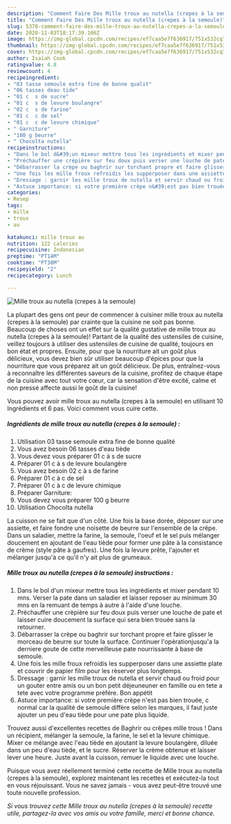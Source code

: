 ```yaml
---
description: "Comment Faire Des Mille troux au nutella (crepes à la semoule)"
title: "Comment Faire Des Mille troux au nutella (crepes à la semoule)"
slug: 5378-comment-faire-des-mille-troux-au-nutella-crepes-a-la-semoule
date: 2020-11-03T18:17:39.106Z
image: https://img-global.cpcdn.com/recipes/ef7caa5e7f636917/751x532cq70/mille-troux-au-nutella-crepes-a-la-semoule-photo-principale-de-la-recette.jpg
thumbnail: https://img-global.cpcdn.com/recipes/ef7caa5e7f636917/751x532cq70/mille-troux-au-nutella-crepes-a-la-semoule-photo-principale-de-la-recette.jpg
cover: https://img-global.cpcdn.com/recipes/ef7caa5e7f636917/751x532cq70/mille-troux-au-nutella-crepes-a-la-semoule-photo-principale-de-la-recette.jpg
author: Isaiah Cook
ratingvalue: 4.8
reviewcount: 4
recipeingredient:
- "03 tasse semoule extra fine de bonne qualit"
- "06 tasses deau tide"
- "01 c  s de sucre"
- "01 c  s de levure boulangre"
- "02 c  s de farine"
- "01 c  c de sel"
- "01 c  c de levure chimique"
- " Garniture"
- "100 g beurre"
- " Chocolta nutella"
recipeinstructions:
- "Dans le bol d&#39;un mixeur mettre tous les ingrèdients et mixer pendant 10 mns. Verser la pate dans un saladier et laisser reposer au minimum 30 mns en la remuant de temps à autre à l&#39;aide d&#39;une louche."
- "Préchauffer une crèpière sur feu doux puis verser une louche de pate et laisser cuire doucement la surface qui sera bien trouée sans la retourner."
- "Débarrasser la crèpe ou baghrir sur torchant propre et faire glisser le morceau de beurre sur toute la surface. Continuer l&#39;opèrationjusqu&#39;a la derniere goute de cette merveilleuse pate nourrissante à base de semoule."
- "Une fois les mille froux refroidis les supperposer dans une assiette plate et couvrir de papier film pour les rèserver plus longtemps."
- "Dressage : garnir les mille troux de nutella et servir chaud ou froid pour un gouter entre amis ou un bon petit déjeuneuner en famille ou en tete a tete avec votre programme préfére. Bon appétit"
- "Astuce importance: si votre première crèpe n&#39;est pas bien trouée, c normal car la qualité de semoule diffère selon les marques, il faut juste ajouter un peu d&#39;eau tiède pour une pate plus liquide."
categories:
- Resep
tags:
- mille
- troux
- au

katakunci: mille troux au 
nutrition: 122 calories
recipecuisine: Indonesian
preptime: "PT14M"
cooktime: "PT38M"
recipeyield: "2"
recipecategory: Lunch

---
```



![Mille troux au nutella (crepes à la semoule)](https://img-global.cpcdn.com/recipes/ef7caa5e7f636917/751x532cq70/mille-troux-au-nutella-crepes-a-la-semoule-photo-principale-de-la-recette.jpg)

La plupart des gens ont peur de commencer à cuisiner mille troux au nutella (crepes à la semoule) par crainte que la cuisine ne soit pas bonne. Beaucoup de choses ont un effet sur la qualité gustative de mille troux au nutella (crepes à la semoule)! Partant de la qualité des ustensiles de cuisine, veillez toujours à utiliser des ustensiles de cuisine de qualité, toujours en bon état et propres. Ensuite, pour que la nourriture ait un goût plus délicieux, vous devez bien sûr utiliser beaucoup d'épices pour que la nourriture que vous préparez ait un goût délicieux. De plus, entraînez-vous à reconnaître les différentes saveurs de la cuisine, profitez de chaque étape de la cuisine avec tout votre cœur, car la sensation d'être excité, calme et non pressé affecte aussi le goût de la cuisine!

<!--inarticleads1-->

Vous pouvez avoir mille troux au nutella (crepes à la semoule) en utilisant 10 Ingrédients et 6 pas. Voici comment vous cuire cette.

##### Ingrédients de mille troux au nutella (crepes à la semoule) :

1. Utilisation 03 tasse semoule extra fine de bonne qualité
1. Vous avez besoin 06 tasses d&#39;eau tiède
1. Vous devez vous préparer 01 c à s de sucre
1. Préparer 01 c à s de levure boulangère
1. Vous avez besoin 02 c à s de farine
1. Préparer 01 c à c de sel
1. Préparer 01 c à c de levure chimique
1. Préparer  Garniture:
1. Vous devez vous préparer 100 g beurre
1. Utilisation  Chocolta nutella


La cuisson ne se fait que d&#39;un côté. Une fois la base dorée, déposer sur une assiette, et faire fondre une noisette de beurre sur l&#39;ensemble de la crêpe. Dans un saladier, mettre la farine, la semoule, l&#39;oeuf et le sel puis mélanger doucement en ajoutant de l&#39;eau tiède pour former une pâte à la consistance de crème (style pâte à gaufres). Une fois la levure prête, l&#39;ajouter et mélanger jusqu&#39;à ce qu&#39;il n&#39;y ait plus de grumeaux. 

<!--inarticleads2-->

##### Mille troux au nutella (crepes à la semoule) instructions :

1. Dans le bol d&#39;un mixeur mettre tous les ingrèdients et mixer pendant 10 mns. Verser la pate dans un saladier et laisser reposer au minimum 30 mns en la remuant de temps à autre à l&#39;aide d&#39;une louche.
1. Préchauffer une crèpière sur feu doux puis verser une louche de pate et laisser cuire doucement la surface qui sera bien trouée sans la retourner.
1. Débarrasser la crèpe ou baghrir sur torchant propre et faire glisser le morceau de beurre sur toute la surface. Continuer l&#39;opèrationjusqu&#39;a la derniere goute de cette merveilleuse pate nourrissante à base de semoule.
1. Une fois les mille froux refroidis les supperposer dans une assiette plate et couvrir de papier film pour les rèserver plus longtemps.
1. Dressage : garnir les mille troux de nutella et servir chaud ou froid pour un gouter entre amis ou un bon petit déjeuneuner en famille ou en tete a tete avec votre programme préfére. Bon appétit
1. Astuce importance: si votre première crèpe n&#39;est pas bien trouée, c normal car la qualité de semoule diffère selon les marques, il faut juste ajouter un peu d&#39;eau tiède pour une pate plus liquide.


Trouvez aussi d&#39;excellentes recettes de Baghrir ou crêpes mille trous ! Dans un récipient, mélanger la semoule, la farine, le sel et la levure chimique. Mixer ce mélange avec l&#39;eau tiède en ajoutant la levure boulangère, diluée dans un peu d&#39;eau tiède, et le sucre. Réserver la crème obtenue et laisser lever une heure. Juste avant la cuisson, remuer le liquide avec une louche. 

<!--inarticleads1-->

<p>
Puisque vous avez réellement terminé cette recette de Mille troux au nutella (crepes à la semoule), explorez maintenant les recettes et exécutez-la tout en vous réjouissant. Vous ne savez jamais - vous avez peut-être trouvé une toute nouvelle profession.
</p>

<p>
<i>Si vous trouvez cette Mille troux au nutella (crepes à la semoule) recette utile, partagez-la avec vos amis ou votre famille, merci et bonne chance.</i>
</p>
